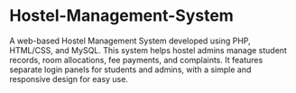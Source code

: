 # Hostel-Management-System
A web-based Hostel Management System developed using PHP, HTML/CSS, and MySQL. This system helps hostel admins manage student records, room allocations, fee payments, and complaints. It features separate login panels for students and admins, with a simple and responsive design for easy use.
